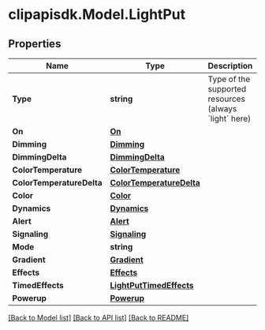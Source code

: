 # clipapisdk.Model.LightPut

## Properties

Name | Type | Description | Notes
------------ | ------------- | ------------- | -------------
**Type** | **string** | Type of the supported resources (always &#x60;light&#x60; here) | [optional] 
**On** | [**On**](On.md) |  | [optional] 
**Dimming** | [**Dimming**](Dimming.md) |  | [optional] 
**DimmingDelta** | [**DimmingDelta**](DimmingDelta.md) |  | [optional] 
**ColorTemperature** | [**ColorTemperature**](ColorTemperature.md) |  | [optional] 
**ColorTemperatureDelta** | [**ColorTemperatureDelta**](ColorTemperatureDelta.md) |  | [optional] 
**Color** | [**Color**](Color.md) |  | [optional] 
**Dynamics** | [**Dynamics**](Dynamics.md) |  | [optional] 
**Alert** | [**Alert**](Alert.md) |  | [optional] 
**Signaling** | [**Signaling**](Signaling.md) |  | [optional] 
**Mode** | **string** |  | [optional] 
**Gradient** | [**Gradient**](Gradient.md) |  | [optional] 
**Effects** | [**Effects**](Effects.md) |  | [optional] 
**TimedEffects** | [**LightPutTimedEffects**](LightPutTimedEffects.md) |  | [optional] 
**Powerup** | [**Powerup**](Powerup.md) |  | [optional] 

[[Back to Model list]](../README.md#documentation-for-models) [[Back to API list]](../README.md#documentation-for-api-endpoints) [[Back to README]](../README.md)

